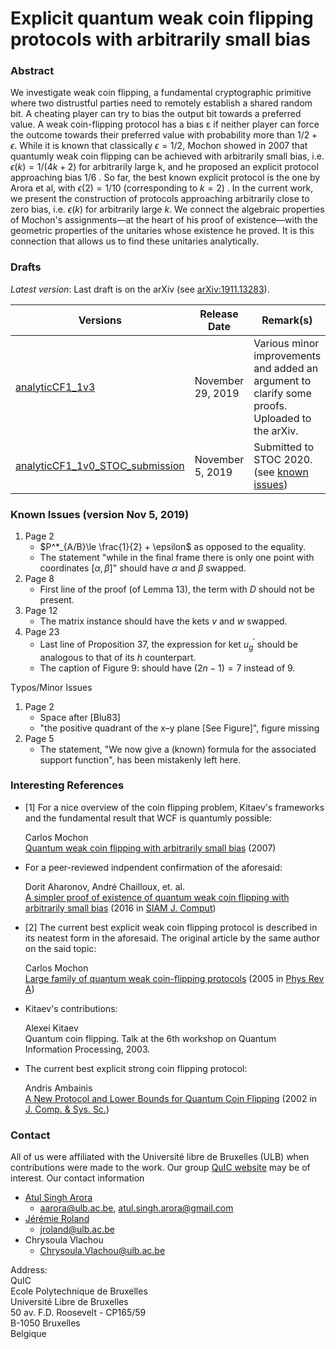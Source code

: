 # Explicit quantum weak coin flipping protocols with arbitrarily small bias

### Abstract

We investigate weak coin flipping, a fundamental cryptographic primitive where two distrustful parties need to remotely establish a shared random bit. A cheating player can try to bias the output bit towards a preferred value. A weak coin-flipping protocol has a bias ε if neither player can force the outcome towards their preferred value with probability more than $1/2+\epsilon$. While it is known that classically $\epsilon=1/2$, Mochon showed in 2007 that quantumly weak coin flipping can be achieved with arbitrarily small bias, i.e. $\epsilon(k)=1/(4k+2)$ for arbitrarily large k, and he proposed an explicit protocol approaching bias $1/6$ . So far, the best known explicit protocol is the one by Arora et al, with $\epsilon(2)=1/10$ (corresponding to $k=2$) . In the current work, we present the construction of protocols approaching arbitrarily close to zero bias, i.e. $\epsilon(k)$ for arbitrarily large $k$. We connect the algebraic properties of Mochon's assignments—at the heart of his proof of existence—with the geometric properties of the unitaries whose existence he proved. It is this connection that allows us to find these unitaries analytically. 





### Drafts

*Latest version*: Last draft is on the arXiv (see [arXiv:1911.13283](https://arxiv.org/abs/1911.13283)).


| Versions                     | Release Date     | Remark(s)                                                    |
| ---------------------------- | ---------------- | ------------------------------------------------------------ |
| [analyticCF1_1v3](./analyticCF1_1v3.pdf) | November 29, 2019 | Various minor improvements and added an argument to clarify some proofs. Uploaded to the arXiv. |
| [analyticCF1_1v0_STOC_submission](./analyticCF1_1v0_submissionSTOC.pdf)   | November 5, 2019  | Submitted to STOC 2020. (see [known issues](#known-issues-version-Nov-5-2019)) |



### Known Issues (version Nov 5, 2019)

1. Page 2
	* $P^*_{A/B}\le \frac{1}{2} + \epsilon$ as opposed to the equality.
	* The statement "while in the final frame there is only one point with coordinates $\left[  \alpha, \beta \right]$" should have $\alpha$  and $\beta$ swapped.
2. Page 8
   * First line of the proof (of Lemma 13), the term with $D$ should not be present.
3. Page 12
   * The matrix instance should have the kets $v$ and $w$ swapped.
4. Page 23
   * Last line of Proposition 37, the expression for ket $u_g^{\prime}$ should be analogous to that of its $h$ counterpart.
   * The caption of Figure 9: should have $(2n-1)=7$ instead of $9$.

Τypos/Minor Issues

1. Page 2
	* Space after [Blu83]
	* "the positive quadrant of the x–y plane [See Figure]", figure missing
2. Page 5
	* The statement, "We now give a (known) formula for the associated support function", has been mistakenly left here. 



### Interesting References

* [1] For a nice overview of the coin flipping problem, Kitaev's frameworks and the fundamental result that WCF is quantumly possible:


  Carlos Mochon  
  [Quantum weak coin flipping with arbitrarily small bias](https://arxiv.org/abs/0711.4114) (2007)

* For a peer-reviewed indpendent confirmation of the aforesaid:


  Dorit Aharonov, André Chailloux, et. al.  
  [A simpler proof of existence of quantum weak coin flipping with arbitrarily small bias](https://arxiv.org/abs/1402.7166) (2016 in [SIAM J. Comput](https://doi.org/10.1137/14096387X))

* [2] The current best explicit weak coin flipping protocol is described in its neatest form in the aforesaid. The original article by the same author on the said topic:  


  Carlos Mochon  
  [Large family of quantum weak coin-flipping protocols](https://arxiv.org/abs/quant-ph/0502068) (2005 in [Phys Rev A](https://journals.aps.org/pra/abstract/10.1103/PhysRevA.72.022341))

* Kitaev's contributions:  


  Alexei Kitaev  
  Quantum coin flipping. Talk at the 6th workshop on Quantum Information Processing, 2003.

* The current best explicit strong coin flipping protocol:  


  Andris Ambainis  
  [A New Protocol and Lower Bounds for Quantum Coin Flipping](https://arxiv.org/abs/quant-ph/0204022) (2002 in [J. Comp. & Sys. Sc.](https://www.sciencedirect.com/science/article/pii/S0022000003001417))

### Contact
All of us were affiliated with the Université libre de Bruxelles (ULB) when contributions were made to the work. Our group [QuIC website](http://quic.ulb.ac.be) may be of interest. Our contact information
- [Atul Singh Arora](https://atulsingharora.github.io) 
	- aarora@ulb.ac.be, atul.singh.arora@gmail.com
- [Jérémie Roland](<http://quic.ulb.ac.be/members/jroland>)
	- jroland@ulb.ac.be
- Chrysoula Vlachou
	- Chrysoula.Vlachou@ulb.ac.be 



Address:  
QuIC  
Ecole Polytechnique de Bruxelles  
Université Libre de Bruxelles  
50 av. F.D. Roosevelt - CP165/59  
B-1050 Bruxelles  
Belgique  